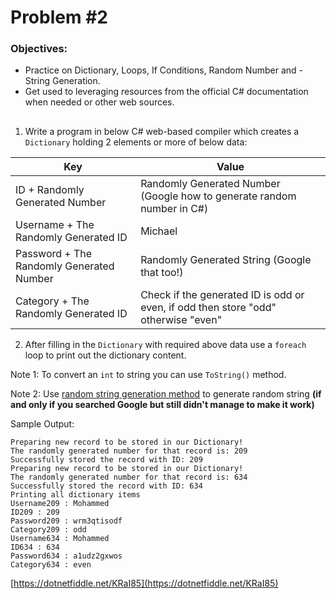# Problem #2

### Objectives:

- Practice on Dictionary, Loops, If Conditions, Random Number and - String Generation.
- Get used to leveraging resources from the official C# documentation when needed or other web sources.

##

1. Write a program in below C# web-based compiler which creates a `Dictionary` holding 2 elements or more of below data:

| Key                                      | Value                                                                              |
| ---------------------------------------- | ---------------------------------------------------------------------------------- |
| ID + Randomly Generated Number           | Randomly Generated Number (Google how to generate random number in C#)             |
| Username + The Randomly Generated ID     | Michael                                                                            |
| Password + The Randomly Generated Number | Randomly Generated String (Google that too!)                                       |
| Category + The Randomly Generated ID     | Check if the generated ID is odd or even, if odd then store "odd" otherwise "even" |

2. After filling in the `Dictionary` with required above data use a `foreach` loop to print out the dictionary content.

Note 1: To convert an `int` to string you can use `ToString()` method.

Note 2: Use [random string generation method](https://dotnetfiddle.net/vqT06B) to generate random string **(if and only if you searched Google but still didn't manage to make it work)**

Sample Output:

```
Preparing new record to be stored in our Dictionary!
The randomly generated number for that record is: 209
Successfully stored the record with ID: 209
Preparing new record to be stored in our Dictionary!
The randomly generated number for that record is: 634
Successfully stored the record with ID: 634
Printing all dictionary items
Username209 : Mohammed
ID209 : 209
Password209 : wrm3qtisodf
Category209 : odd
Username634 : Mohammed
ID634 : 634
Password634 : a1udz2gxwos
Category634 : even
```

[https://dotnetfiddle.net/KRaI85](https://dotnetfiddle.net/KRaI85)
